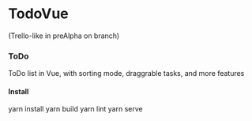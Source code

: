 # TodoVue
(Trello-like in preAlpha on branch)

### ToDo
ToDo list in Vue, with sorting mode, draggrable tasks, and more features 

#### Install  
yarn install 
yarn build
yarn lint
yarn serve

